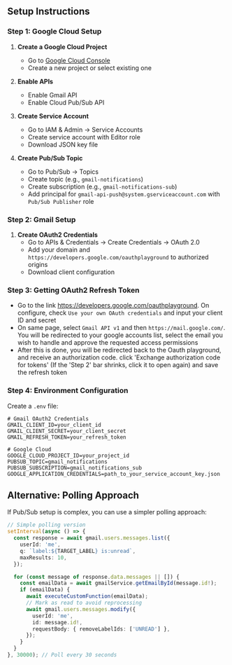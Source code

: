 ## Setup Instructions

### Step 1: Google Cloud Setup

1. **Create a Google Cloud Project**
   - Go to [Google Cloud Console](https://console.cloud.google.com/)
   - Create a new project or select existing one

2. **Enable APIs**
   - Enable Gmail API
   - Enable Cloud Pub/Sub API

3. **Create Service Account**
   - Go to IAM & Admin → Service Accounts
   - Create service account with Editor role
   - Download JSON key file

4. **Create Pub/Sub Topic**
   - Go to Pub/Sub → Topics
   - Create topic (e.g., `gmail-notifications`)
   - Create subscription (e.g., `gmail-notifications-sub`)
   - Add principal for `gmail-api-push@system.gserviceaccount.com` with `Pub/Sub Publisher` role

### Step 2: Gmail Setup

1. **Create OAuth2 Credentials**
   - Go to APIs & Credentials → Create Credentials → OAuth 2.0
   - Add your domain and `https://developers.google.com/oauthplayground` to authorized origins
   - Download client configuration

### Step 3: Getting OAuth2 Refresh Token

- Go to the link https://developers.google.com/oauthplayground. On configure, check
  `Use your own OAuth credentials` and input your client ID and secret
- On same page, select `Gmail API v1` and then `https://mail.google.com/`. You will be redirected to
  your google accounts list, select the email you wish to handle and approve the requested access
  permissions
- After this is done, you will be redirected back to the Oauth playground, and receive an
  authorization code. click 'Exchange authorization code for tokens' (If the 'Step 2' bar shrinks,
  click it to open again) and save the refresh token

### Step 4: Environment Configuration

Create a `.env` file:

```env
# Gmail OAuth2 Credentials
GMAIL_CLIENT_ID=your_client_id
GMAIL_CLIENT_SECRET=your_client_secret
GMAIL_REFRESH_TOKEN=your_refresh_token

# Google Cloud
GOOGLE_CLOUD_PROJECT_ID=your_project_id
PUBSUB_TOPIC=gmail_notifications
PUBSUB_SUBSCRIPTION=gmail_notifications_sub
GOOGLE_APPLICATION_CREDENTIALS=path_to_your_service_account_key.json
```

## Alternative: Polling Approach

If Pub/Sub setup is complex, you can use a simpler polling approach:

```typescript
// Simple polling version
setInterval(async () => {
  const response = await gmail.users.messages.list({
    userId: 'me',
    q: `label:${TARGET_LABEL} is:unread`,
    maxResults: 10,
  });

  for (const message of response.data.messages || []) {
    const emailData = await gmailService.getEmailById(message.id!);
    if (emailData) {
      await executeCustomFunction(emailData);
      // Mark as read to avoid reprocessing
      await gmail.users.messages.modify({
        userId: 'me',
        id: message.id!,
        requestBody: { removeLabelIds: ['UNREAD'] },
      });
    }
  }
}, 30000); // Poll every 30 seconds
```
